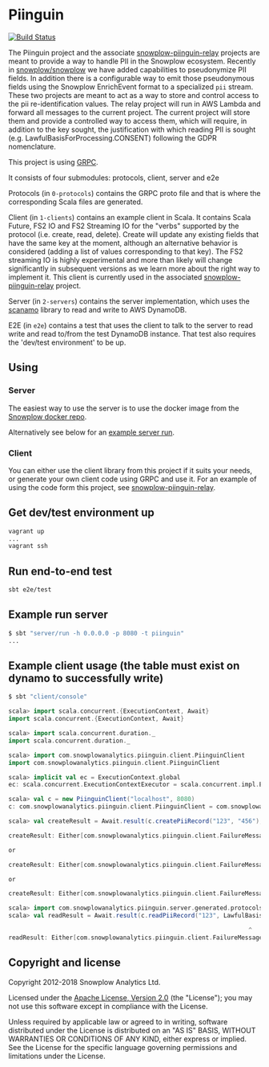 # Piinguin

[![Build Status](https://travis-ci.org/snowplow-incubator/piinguin.svg?branch=master)](https://travis-ci.org/snowplow-incubator/piinguin)

The Piinguin project and the associate [snowplow-piinguin-relay][piinguin-relay] projects are meant to provide a way to handle PII in the Snowplow ecosystem. Recently in [snowplow/snowplow][snpl] we have added capabilities to pseudonymize PII fields. In addition there is a configurable way to emit those pseudonymous fields using the Snowplow EnrichEvent format to a specialized `pii` stream. These two projects are meant to act as a way to store and control access to the pii re-identification values. The relay project will run in AWS Lambda and forward all messages to the current project. The current project will store them and provide a controlled way to access them, which will require, in addition to the key sought, the justification with which reading PII is sought (e.g. LawfulBasisForProcessing.CONSENT) following the GDPR nomenclature.

This project is using [GRPC][grpc].

It consists of four submodules: protocols, client, server and e2e

Protocols (in `0-protocols`) contains the GRPC proto file and that is where the corresponding Scala files are generated.

Client (in `1-clients`) contains an example client in Scala. It contains Scala Future, FS2 IO and FS2 Streaming IO for the "verbs" supported by the protocol (i.e. create, read, delete). Create will update any existing fields that have the same key at the moment, although an alternative behavior is considered (adding a list of values corresponding to that key). The FS2 streaming IO is highly experimental and more than likely will change significantly in subsequent versions as we learn more about the right way to implement it. This client is currently used in the associated [snowplow-piinguin-relay][piinguin-relay] project.

Server (in `2-servers`) contains the server implementation, which uses the [scanamo][scanamo] library to read and write to AWS DynamoDB.

E2E (in `e2e`) contains a test that uses the client to talk to the server to read write and read to/from the test DynamoDB instance. That test also requires the 'dev/test environment' to be up.

## Using

### Server

The easiest way to use the server is to use the docker image from the [Snowplow docker repo][snowplow-docker].

Alternatively see below for an [example server run](#example-run-server).

### Client

You can either use the client library from this project if it suits your needs, or generate your own client code using GRPC and use it. For an example of using the code form this project, see [snowplow-piinguin-relay][piinguin-relay].

## Get dev/test environment up

```bash
vagrant up
...
vagrant ssh
```

## Run end-to-end test

```bash
sbt e2e/test
```

## Example run server

```bash
$ sbt "server/run -h 0.0.0.0 -p 8080 -t piinguin"
...
```

## Example client usage (the table must exist on dynamo to successfully write)

```scala
$ sbt "client/console"

scala> import scala.concurrent.{ExecutionContext, Await}
import scala.concurrent.{ExecutionContext, Await}

scala> import scala.concurrent.duration._
import scala.concurrent.duration._

scala> import com.snowplowanalytics.piinguin.client.PiinguinClient
import com.snowplowanalytics.piinguin.client.PiinguinClient

scala> implicit val ec = ExecutionContext.global
ec: scala.concurrent.ExecutionContextExecutor = scala.concurrent.impl.ExecutionContextImpl@7f4b9eca

scala> val c = new PiinguinClient("localhost", 8080)
c: com.snowplowanalytics.piinguin.client.PiinguinClient = com.snowplowanalytics.piinguin.client.PiinguinClient@6e5990ce

scala> val createResult = Await.result(c.createPiiRecord("123", "456"), 10 seconds)

createResult: Either[com.snowplowanalytics.piinguin.client.FailureMessage,com.snowplowanalytics.piinguin.client.SuccessMessage] = Left(FailureMessage(UNAVAILABLE: io exception))

or

createResult: Either[com.snowplowanalytics.piinguin.client.FailureMessage,com.snowplowanalytics.piinguin.client.SuccessMessage] = Left(FailureMessage(Cannot do operations on a non-existent table (Service: AmazonDynamoDBv2; Status Code: 400; Error Code: ResourceNotFoundException; Request ID: 287894d3-ced6-4382-ab9b-bb4f51a0070c)))

or

createResult: Either[com.snowplowanalytics.piinguin.client.FailureMessage,com.snowplowanalytics.piinguin.client.SuccessMessage] = Right(SuccessMessage(OK))

scala> import com.snowplowanalytics.piinguin.server.generated.protocols.piinguin.ReadPiiRecordRequest.LawfulBasisForProcessing
scala> val readResult = Await.result(c.readPiiRecord("123", LawfulBasisForProcessing.CONSENT), 10 seconds)

                                                                   ^
readResult: Either[com.snowplowanalytics.piinguin.client.FailureMessage,com.snowplowanalytics.piinguin.client.PiinguinClient.PiiRecord] = Right(PiiRecord(123,456))


```

## Copyright and license

Copyright 2012-2018 Snowplow Analytics Ltd.

Licensed under the [Apache License, Version 2.0][license] (the "License");
you may not use this software except in compliance with the License.

Unless required by applicable law or agreed to in writing, software
distributed under the License is distributed on an "AS IS" BASIS,
WITHOUT WARRANTIES OR CONDITIONS OF ANY KIND, either express or implied.
See the License for the specific language governing permissions and
limitations under the License.

[license]: http://www.apache.org/licenses/LICENSE-2.0

[piinguin-relay]: https://github.com/snowplow-incubator/snowplow-piinguin-relay
[grpc]: https://grpc.io/
[scanamo]: https://github.com/scanamo/scanamo
[snowplow-docker]: https://bintray.com/snowplow/registry
[snpl]: https://github.com/snowplow/snowplow
[scanamo]: https://github.com/scanamo/scanamo
